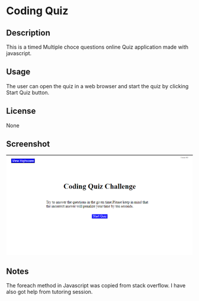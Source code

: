 # Coding Quiz

## Description

This is a timed Multiple choce questions online Quiz application made with javascript.


## Usage

The user can open the quiz in a web browser and start the quiz by clicking Start Quiz button.


## License

None

## Screenshot

![Alt text](<Screenshot 2023-12-07 215123.png>)

## Notes

The foreach method in Javascript was copied from stack overflow. I have also got help from tutoring session. 